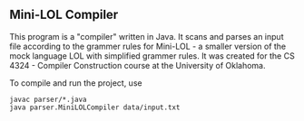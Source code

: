 ## Mini-LOL Compiler

This program is a "compiler" written in Java. It scans and parses an input file
according to the grammer rules for Mini-LOL - a smaller version of the mock
language LOL with simplified grammer rules. It was created for the
CS 4324 - Compiler Construction course at the University of Oklahoma.

To compile and run the project, use

    javac parser/*.java
    java parser.MiniLOLCompiler data/input.txt

